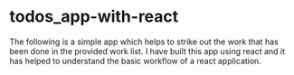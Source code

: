 # todos_app-with-react
The following is a simple app which helps to strike out the work that has been done in the provided work list. I have built this app using react and it has helped to understand the basic workflow of a react application.
